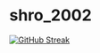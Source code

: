 # shro_2002

[![GitHub Streak](https://streak-stats.demolab.com/?user=shro_2002)](https://git.io/streak-stats)

